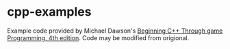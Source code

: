 # cpp-examples

Example code provided by Michael Dawson's [Beginning C++ Through game Programming, 4th edition](https://www.amazon.com/Beginning-C-Through-Game-Programming/dp/1305109910). Code may be modified from origional.
